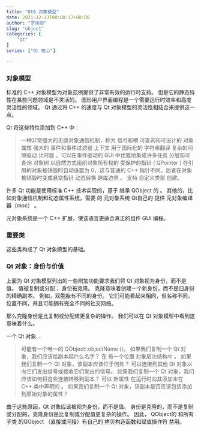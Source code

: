 ```yaml
---
title: "Qt6 对象模型"
date: 2021-12-13T08:08:17+08:00
author: "罗泽勋"
slug: "object"
categories: [
    "Qt"
]
series: ["Qt 核心"] 

---
```


### 对象模型

标准的 C++ 对象模型为对象范例提供了非常有效的运行时支持。 但是它的静态特性在某些问题领域是不灵活的。 图形用户界面编程是一个需要运行时效率和高度灵活性的领域。 Qt 通过将 C++ 的速度与 Qt 对象模型的灵活性相结合来提供这一点。

Qt 将这些特性添加到 C++ 中：

> 一种非常强大的无缝对象通信机制，称为 信号和槽
> 可查询和可设计的 对象属性
> 强大的 事件和事件过滤器
> 上下文 用于国际化的 字符串翻译
> 复杂的间隔驱动 计时器 ，可以在事件驱动的 GUI 中优雅地集成许多任务
> 分层和可查询 对象树 以自然方式组织对象所有权的
> 受保护的指针 ( QPointer ) 在引用的对象被销毁时自动设置为 0，这与普通的 C++ 指针不同，后者在对象被销毁时变成悬空指针
>  动态转换 跨库边界 。
> 支持 自定义类型 创建。

许多 Qt 功能是使用标准 C++ 技术实现的，基于 继承 QObject 的 。 其他的，比如对象通信机制和动态属性系统，需要 的 元对象系统 Qt自己的 提供 元对象编译器（moc） 。

元对象系统是一个 C++ 扩展，使该语言更适合真正的组件 GUI 编程。

### 重要类

这些类构成了 Qt 对象模型的基础。


### Qt 对象：身份与价值

上面为 Qt 对象模型列出的一些附加功能要求我们将 Qt 对象视为身份，而不是值。 值被复制或分配； 身份被克隆。 克隆意味着创建一个新身份，而不是旧身份的精确副本。 例如，双胞胎有不同的身份。 它们可能看起来相同，但名称不同，位置不同，并且可能拥有完全不同的社交网络。

那么克隆身份是比复制或分配值更复杂的操作。 我们可以在 Qt 对象模型中看到这意味着什么。

一个 Qt 对象...

> 可能有一个唯一的 QObject::objectName ()。 如果我们复制一个 Qt 对象，我们应该给副本起什么名字？
> 在 有一个位置 对象层次结构中 。 如果我们复制一个 Qt 对象，该副本应该位于何处？
> 可以连接到其他 Qt 对象以向它们发出信号或接收它们发出的信号。 如果我们复制一个 Qt 对象，我们应该如何将这些连接转移到副本？
> 可以 新属性 在运行时向其添加未在 C++ 类中声明的 。 如果我们复制一个 Qt 对象，该副本是否应该包括添加到原始对象的属性？

由于这些原因，Qt 对象应该被视为身份，而不是值。 身份是克隆的，而不是复制或分配的，克隆身份是比复制或分配值更复杂的操作。 因此， QObject的 和所有子类 的QObject （直接或间接）有自己的 拷贝构造函数和赋值操作符 禁用。
